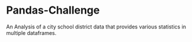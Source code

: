 # Pandas-Challenge

An Analysis of a city school district data that provides various statistics in multiple dataframes. 
